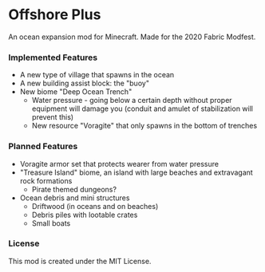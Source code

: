 
# Offshore Plus
An ocean expansion mod for Minecraft. Made for the 2020 Fabric Modfest.

### Implemented Features
- A new type of village that spawns in the ocean
- A new building assist block: the "buoy"
- New biome "Deep Ocean Trench"
	- Water pressure - going below a certain depth without proper equipment will damage you (conduit and amulet of stabilization will prevent this)
	- New resource "Voragite" that only spawns in the bottom of trenches
	
### Planned Features
- Voragite armor set that protects wearer from water pressure
- "Treasure Island" biome, an island with large beaches and extravagant rock formations
	- Pirate themed dungeons?
- Ocean debris and mini structures
	- Driftwood (in oceans and on beaches)
	- Debris piles with lootable crates
	- Small boats

### License
This mod is created under the MIT License. 		
